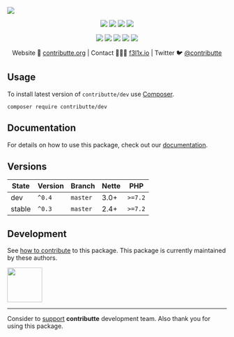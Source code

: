 ![](https://heatbadger.now.sh/github/readme/contributte/dev/)

<p align=center>
  <a href="https://github.com/contributte/dev/actions"><img src="https://badgen.net/github/checks/contributte/dev/master?cache=300"></a>
  <a href="https://coveralls.io/r/contributte/dev"><img src="https://badgen.net/coveralls/c/github/contributte/dev?cache=300"></a>
  <a href="https://packagist.org/packages/contributte/dev"><img src="https://badgen.net/packagist/dm/contributte/dev"></a>
  <a href="https://packagist.org/packages/contributte/dev"><img src="https://badgen.net/packagist/v/contributte/dev"></a>
</p>
<p align=center>
  <a href="https://packagist.org/packages/contributte/dev"><img src="https://badgen.net/packagist/php/contributte/dev"></a>
  <a href="https://github.com/contributte/dev"><img src="https://badgen.net/github/license/contributte/dev"></a>
  <a href="https://bit.ly/ctteg"><img src="https://badgen.net/badge/support/gitter/cyan"></a>
  <a href="https://bit.ly/cttfo"><img src="https://badgen.net/badge/support/forum/yellow"></a>
  <a href="https://contributte.org/partners.html"><img src="https://badgen.net/badge/sponsor/donations/F96854"></a>
</p>

<p align=center>
Website 🚀 <a href="https://contributte.org">contributte.org</a> | Contact 👨🏻‍💻 <a href="https://f3l1x.io">f3l1x.io</a> | Twitter 🐦 <a href="https://twitter.com/contributte">@contributte</a>
</p>

## Usage

To install latest version of `contributte/dev` use [Composer](https://getcomposer.com).

```
composer require contributte/dev
```

## Documentation

For details on how to use this package, check out our [documentation](.docs).

## Versions

| State       | Version | Branch   | Nette  | PHP     |
|-------------|---------|----------|--------|---------|
| dev         | `^0.4`  | `master` | 3.0+   | `>=7.2` |
| stable      | `^0.3`  | `master` | 2.4+   | `>=7.2` |


## Development

See [how to contribute](https://contributte.org) to this package. This package is currently maintained by these authors.

<a href="https://github.com/f3l1x">
    <img width="80" height="80" src="https://avatars2.githubusercontent.com/u/538058?v=3&s=80">
</a>

-----

Consider to [support](https://contributte.org/partners) **contributte** development team.
Also thank you for using this package.
